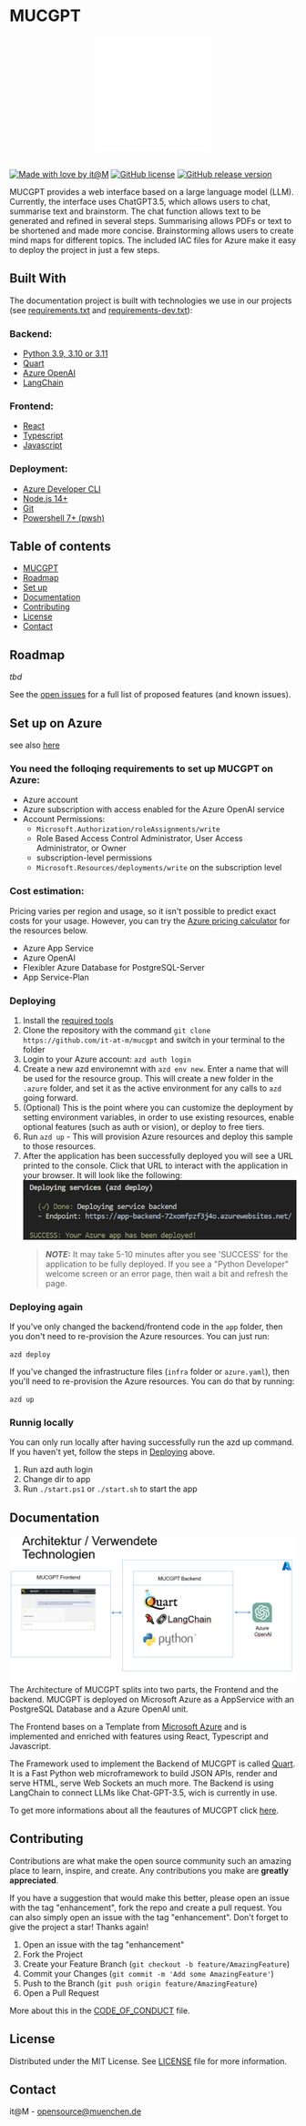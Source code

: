 # MUCGPT

<!-- PROJECT LOGO -->

<div align="center">
  <a href="#">
    <img src="app/frontend/src/assets/mucgpt_logo.png" alt="Logo" height="200">
  </a>
</div>
<br />

<!-- ABOUT THE PROJECT -->
[![Made with love by it@M][made-with-love-shield]][itm-opensource]
[![GitHub license][license-shield]][license]
[![GitHub release version][github-release-shield]][releases]

[made-with-love-shield]: https://img.shields.io/badge/made%20with%20%E2%9D%A4%20by-it%40M-yellow?style=for-the-badge
[license-shield]: https://img.shields.io/github/license/it-at-m/itm-prettier-codeformat?style=for-the-badge
[github-release-shield]: https://img.shields.io/github/v/release/it-at-m/mucgpt?style=for-the-badge

[itm-opensource]: https://opensource.muenchen.de/
[license]: https://github.com/it-at-m/mucgpt/blob/main/LICENSE
[releases]: https://github.com/it-at-m/mucgpt/releases
MUCGPT provides a web interface based on a large language model (LLM). Currently, the interface uses ChatGPT3.5, which allows users to chat, summarise text and brainstorm. The chat function allows text to be generated and refined in several steps. Summarising allows PDFs or text to be shortened and made more concise. Brainstorming allows users to create mind maps for different topics. The included IAC files for Azure make it easy to deploy the project in just a few steps.


## Built With

The documentation project is built with technologies we use in our projects (see [requirements.txt](/requirements.txt) and [requirements-dev.txt](/requirements-dev.txt)):
### Backend:
* [Python 3.9, 3.10 or 3.11](https://www.python.org/downloads/)
* [Quart](https://pgjones.gitlab.io/quart/)
* [Azure OpenAI](https://azure.microsoft.com/de-de/products/ai-services/openai-service)
* [LangChain](https://www.langchain.com/)

### Frontend:

* [React](https://de.react.dev/)
* [Typescript](https://www.typescriptlang.org/)
* [Javascript](https://wiki.selfhtml.org/wiki/JavaScript)

### Deployment:
  * [Azure Developer CLI](https://learn.microsoft.com/en-us/azure/developer/azure-developer-cli/install-azd?tabs=winget-windows%2Cbrew-mac%2Cscript-linux&pivots=os-windows)
  * [Node.js 14+](https://nodejs.org/en/download/package-manager)
  * [Git](https://git-scm.com/downloads)
  * [Powershell 7+ (pwsh)](https://github.com/powershell/powershell)

## Table of contents
* [MUCGPT](#-MUCGPT)
* [Roadmap](#-Roadmap)
* [Set up](#-Set-up)
* [Documentation](#-Documentation)
* [Contributing](#-Contributing)
* [License](#-License)
* [Contact](#-Contact)

## Roadmap

*tbd*


See the [open issues](#) for a full list of proposed features (and known issues).


## Set up on Azure
see also [here](https://github.com/Azure-Samples/azure-search-openai-demo?tab=readme-ov-file#azure-deployment)
### You need the folloqing requirements to set up MUCGPT on Azure:
* Azure account
* Azure subscription with access enabled for the Azure OpenAI service
* Account Permissions:
  * `Microsoft.Authorization/roleAssignments/write`
  * Role Based Access Control Administrator, User Access Administrator, or Owner
  * subscription-level permissions
  * `Microsoft.Resources/deployments/write` on the subscription level 


### Cost estimation: 
Pricing varies per region and usage, so it isn't possible to predict exact costs for your usage. However, you can try the [Azure pricing calculator](https://azure.microsoft.com/en-us/pricing/calculator/) for the resources below.
* Azure App Service
* Azure OpenAI
* Flexibler Azure Database for PostgreSQL-Server
* App Service-Plan

### Deploying
1. Install the [required tools](#built-with)
2. Clone the repository with the command `git clone https://github.com/it-at-m/mucgpt` and switch in your terminal to the folder
3. Login to your Azure account: `azd auth login`
4. Create a new azd environemnt with `azd env new`. Enter a name that will be used for the resource group. This will create a new folder in the `.azure` folder, and set it as the active environment for any calls to `azd` going forward.
5. (Optional) This is the point where you can customize the deployment by setting environment variables, in order to use existing resources, enable optional features (such as auth or vision), or deploy to free tiers.
6. Run `azd up` - This will provision Azure resources and deploy this sample to those resources.
7. After the application has been successfully deployed you will see a URL printed to the console. Click that URL to interact with the application in your browser. It will look like the following:
![](/docs/endpoint.png)
    > **_NOTE:_**  It may take 5-10 minutes after you see 'SUCCESS' for the application to be fully deployed. If you see a "Python Developer" welcome screen or an error page, then wait a bit and refresh the page.

### Deploying again
If you've only changed the backend/frontend code in the `app` folder, then you don't need to re-provision the Azure resources. You can just run:

`azd deploy`

If you've changed the infrastructure files (`infra` folder or `azure.yaml`), then you'll need to re-provision the Azure resources. You can do that by running:

`azd up`

### Runnig locally
You can only run locally after having successfully run the azd up command. If you haven't yet, follow the steps in [Deploying](#deploying) above.

1. Run azd auth login
2. Change dir to app
3. Run `./start.ps1` or `./start.sh` to start the app

## Documentation
![Architecture](docs/appcomponents.png)
The Architecture of MUCGPT splits into two parts, the Frontend and the backend. MUCGPT is deployed on Microsoft Azure as a AppService with an PostgreSQL Database and a Azure OpenAI unit.
  
The Frontend bases on a Template from [Microsoft Azure](https://github.com/Azure-Samples/azure-search-openai-demo) and is implemented and enriched with features using React, Typescript and Javascript.    
  
The Framework used to implement the Backend of MUCGPT is called [Quart](https://pgjones.gitlab.io/quart/). It is a Fast Python web microframework to build JSON APIs, render and serve HTML, serve Web Sockets an much more. The Backend is using LangChain to connect LLMs like Chat-GPT-3.5, wich is currently in use.  
  
To get more informations about all the feautures of MUCGPT click [here](/docs/FEATURES.md).

## Contributing

Contributions are what make the open source community such an amazing place to learn, inspire, and create. Any contributions you make are **greatly appreciated**.

If you have a suggestion that would make this better, please open an issue with the tag "enhancement", fork the repo and create a pull request. You can also simply open an issue with the tag "enhancement".
Don't forget to give the project a star! Thanks again!

1. Open an issue with the tag "enhancement"
2. Fork the Project
3. Create your Feature Branch (`git checkout -b feature/AmazingFeature`)
4. Commit your Changes (`git commit -m 'Add some AmazingFeature'`)
5. Push to the Branch (`git push origin feature/AmazingFeature`)
6. Open a Pull Request

More about this in the [CODE_OF_CONDUCT](/CODE_OF_CONDUCT.md) file.


## License

Distributed under the MIT License. See [LICENSE](LICENSE) file for more information.


## Contact

it@M - opensource@muenchen.de

